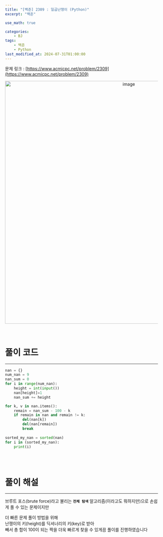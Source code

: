 ```yaml
---
title: "[백준] 2309 : 일곱난쟁이 (Python)"
excerpt: "백준"

use_math: true

categories:
    - BJ
tags:
    - 백준
    - Python
last_modified_at: 2024-07-31T01:00:00
---
```


<!--bundle exec jekyll serve : 임시 확인-->

문제 링크 : [https://www.acmicpc.net/problem/2309](https://www.acmicpc.net/problem/2309)
<br>
<center><img width="800" alt="image" src="https://github.com/user-attachments/assets/60005283-081f-4589-949e-001f99431750"></center>
<br>
<br>

# 풀이 코드
---
```python
nan = {}
num_nan = 9
nan_sum = 0
for i in range(num_nan):
    height = int(input())
    nan[height]=1
    nan_sum += height

for k, v in nan.items():
    remain = nan_sum - 100 - k
    if remain in nan and remain != k:
        del(nan[k])
        del(nan[remain])
        break
        
sorted_my_nan = sorted(nan)
for i in (sorted_my_nan):
    print(i)
```
<br>
<br>

# 풀이 해설
---
브루트 포스(brute force)라고 불리는 **`전체 탐색`** 알고리즘(이라고도 뭐하지만)으로 손쉽게 풀 수 있는 문제이지만<br>

더 빠른 문제 풀이 방법을 위해<br>
난쟁이의 키(height)를 딕셔너리의 키(key)로 받아<br>
빼서 총 합이 100이 되는 짝을 더욱 빠르게 찾을 수 있게끔 풀이를 진행하였습니다